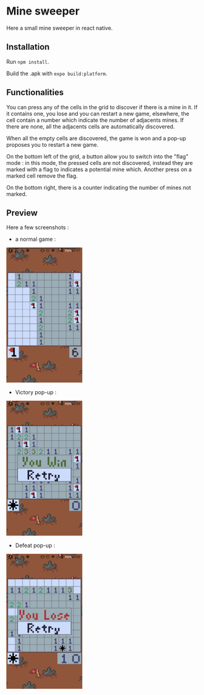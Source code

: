 # Mine sweeper

Here a small mine sweeper in react native.

## Installation

Run `npm install`.

Build the .apk with `expo build:platform`.

## Functionalities

You can press any of the cells in the grid to discover if there is a mine in it. If it contains one, you lose and you can restart a new game, elsewhere, the cell contain a number which indicate the number of adjacents mines. If there are none, all the adjacents cells are automatically discovered.

When all the empty cells are discovered, the game is won and a pop-up proposes you to restart a new game.

On the bottom left of the grid, a button allow you to switch into the "flag" mode : in this mode, the pressed cells are not discovered, instead they are marked with a flag to indicates a potential mine which. Another press on a marked cell remove the flag.

On the bottom right, there is a counter indicating the number of mines not marked.

## Preview

Here a few screenshots : 
 - a normal game : 

<img src="readme/game%20screenshot.png" width=200/>

 - Victory pop-up : 

<img src="readme/victory%20screenshot.png" width=200/>

 - Defeat pop-up : 

<img src="readme/defeat%20screenshot.png" width=200/>
